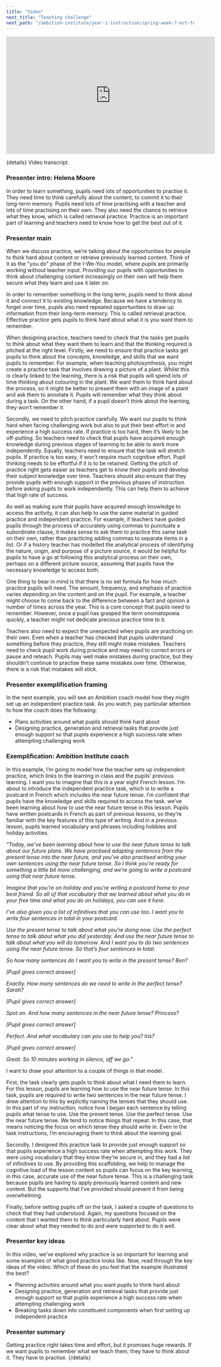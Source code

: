 ```yaml
---
title: "Video"
next_title: "Teaching challenge"
next_path: "/ambition-institute/year-1-instruction/spring-week-7-ect-teaching-challenge"
---
```


<iframe width="560" height="315" src="https://www.youtube.com/embed/v2ol8NsS1kw" title="I7 - YouTube" frameborder="0" allow="accelerometer; autoplay; clipboard-write; encrypted-media; gyroscope; picture-in-picture; web-share" allowfullscreen></iframe>

{details}
Video transcript.

### Presenter intro: Helena Moore

In order to learn something, pupils need lots of opportunities to practise it. They
need time to think carefully about the content, to commit it to their long-term memory.
Pupils need lots of time practising with a teacher and lots of time practising on
their own. They also need the chance to retrieve what they know, which is called
retrieval practice. Practice is an important part of learning and teachers need to
know how to get the best out of it.

### Presenter main

When we discuss practice, we’re talking about the opportunities for people to think
hard about content or retrieve previously learned content. Think of it as the "you
do" phase of the I-We-You model, where pupils are primarily working without teacher
input. Providing our pupils with opportunities to think about challenging content
increasingly on their own will help them secure what they learn and use it later
on.

In order to remember something in the long term, pupils need to think about it and connect it to existing knowledge. Because we have a tendency to forget over time, pupils also need repeated opportunities to draw up information from their long-term memory. This is called retrieval practice. Effective practice gets pupils to think hard about what it is you want them to remember.

When designing practice, teachers need to check that the tasks get pupils to think about what they want them to learn and that the thinking required is pitched at the right level. Firstly, we need to ensure that practice tasks get pupils to think about the concepts, knowledge, and skills that we want pupils to remember. For example, when teaching photosynthesis, you might create a practice task that involves drawing a picture of a plant. Whilst this is clearly linked to the learning, there is a risk that pupils will spend lots of time thinking about colouring in the plant. We want them to think hard about the process, so it might be better to present them with an image of a plant and ask them to annotate it. Pupils will remember what they think about during a task. On the other hand, if a pupil doesn’t think about the learning, they won’t remember it.

Secondly, we need to pitch practice carefully. We want our pupils to think hard when facing challenging work but also to put their best effort in and experience a high success rate. If practice is too hard, then it’s likely to be off-putting. So teachers need to check that pupils have acquired enough knowledge during previous stages of learning to be able to work more independently. Equally, teachers need to ensure that the task will stretch pupils. If practice is too easy, it won’t require much cognitive effort. Pupil thinking needs to be effortful if it is to be retained. Getting the pitch of practice right gets easier as teachers get to know their pupils and develop their subject knowledge over time. Teachers should also ensure that they provide pupils with enough support in the previous phases of instruction before asking pupils to work independently. This can help them to achieve that high rate of success.

As well as making sure that pupils have acquired enough knowledge to access the activity, it can also help to use the same material in guided practice and independent practice. For example, if teachers have guided pupils through the process of accurately using commas to punctuate a subordinate clause, it makes sense to ask them to practice this same task on their own, rather than practicing adding commas to separate items in a list. Or if a history teacher has modelled the analytical process of identifying the nature, origin, and purpose of a picture source, it would be helpful for pupils to have a go at following this analytical process on their own, perhaps on a different picture source, assuming that pupils have the necessary knowledge to access both.

One thing to bear in mind is that there is no set formula for how much practice pupils will need. The amount, frequency, and emphasis of practice varies depending on the content and on the pupil. For example, a teacher might choose to come back to the difference between a fact and opinion a number of times across the year. This is a core concept that pupils need to remember. However, once a pupil has grasped the term onomatopoeia quickly, a teacher might not dedicate precious practice time to it.

Teachers also need to expect the unexpected when pupils are practicing on their own. Even when a teacher has checked that pupils understand something before they practice, they still might make mistakes. Teachers need to check pupil work during practice and may need to correct errors or pause and reteach. Pupils may well make mistakes during practice, but they shouldn’t continue to practise these same mistakes over time. Otherwise, there is a risk that mistakes will stick.

### Presenter exemplification framing

In the next example, you will see an Ambition coach model how they might set up an
independent practice task. As you watch, pay particular attention to how the coach
does the following:

- Plans activities around what pupils should think hard about
- Designing practice, generation and retrieval tasks that provide just enough support so that pupils experience a high success rate when attempting challenging work

### Exemplification: Ambition Institute coach

In this example, I’m going to model how the teacher sets up independent
practice, which links to the learning in class and the pupils’ previous
learning. I want you to imagine that this is a year eight French lesson. I’m
about to introduce the independent practice task, which is to write a postcard
in French which includes the near future tense. I’m confident that pupils have
the knowledge and skills required to access the task. we’ve been learning about
how to use the near future tense in this lesson. Pupils have written postcards
in French as part of previous lessons, so they’re familiar with the key features
of this type of writing. And in a previous lesson, pupils learned vocabulary and
phrases including hobbies and holiday activities.

_“Today, we’ve been learning about how to use the near future tense to talk about our future plans. We have practised adapting sentences from the present tense into the near future, and you’ve also practised writing your own sentences using the near future tense. So I think you’re ready for something a little bit more challenging, and we’re going to write a postcard using that near future tense._

_Imagine that you’re on holiday and you’re writing a postcard home to your best friend. So all of that vocabulary that we learned about what you do in your free time and what you do on holidays, you can use it here._

_I’ve also given you a list of infinitives that you can use too. I want you to write four sentences in total in your postcard._

_Use the present tense to talk about what you’re doing now. Use the perfect tense to talk about what you did yesterday. And use the near future tense to talk about what you will do tomorrow. And I want you to do two sentences using the near future tense. So that’s four sentences in total._

_So how many sentences do I want you to write in the present tense? Ben?_

_[Pupil gives correct answer]_

_Exactly. How many sentences do we need to write in the perfect tense? Sarah?_

_[Pupil gives correct answer]_

_Spot on. And how many sentences in the near future tense? Princess?_

_[Pupil gives correct answer]_

_Perfect. And what vocabulary can you use to help you? Iris?_

_[Pupil gives correct answer]_

_Great. So 10 minutes working in silence, off we go."_

I want to draw your attention to a couple of things in that model.

First, the task clearly gets pupils to think about what I need them to learn. For this lesson, pupils are learning how to use the near future tense. In this task, pupils are required to write two sentences in the near future tense. I drew attention to this by explicitly naming the tenses that they should use. In this part of my instruction, notice how I began each sentence by telling pupils what tense to use. Use the present tense. Use the perfect tense. Use the near future tense. We tend to notice things that repeat. In this case, that means noticing the focus on which tense they should write in. Even in the task instructions, I’m encouraging them to think about the learning goal.

Secondly, I designed this practice task to provide just enough support so that pupils experience a high success rate when attempting this work. They were using vocabulary that they know they’re secure in, and they had a list of infinitives to use. By providing this scaffolding, we help to manage the cognitive load of the lesson content so pupils can focus on the key learning, in this case, accurate use of the near future tense. This is a challenging task because pupils are having to apply previously learned content and new content. But the supports that I’ve provided should prevent it from being overwhelming.

Finally, before setting pupils off on the task, I asked a couple of questions to check that they had understood. Again, my questions focused on the content that I wanted them to think particularly hard about. Pupils were clear about what they needed to do and were supported to do it well.

### Presenter key ideas

In this video, we’ve explored why practice is so important for learning and some
examples of what good practice looks like. Now, read through the key ideas of the
video. Which of these do you feel that the example illustrated the best?

- Planning activities around what you want pupils to think hard about
- Designing practice, generation and retrieval tasks that provide just enough support so that pupils experience a high success rate when attempting challenging work
- Breaking tasks down into constituent components when first setting up independent practice

### Presenter summary

Getting practice right takes time and effort, but it promises huge rewards. If
we want pupils to remember what we teach them, they have to think about it. They
have to practise. {/details}
